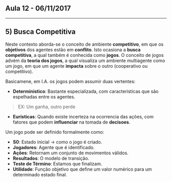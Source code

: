 ## Aula 12 - 06/11/2017
-------

## 5) Busca Competitiva

Neste contexto aborda-se o conceito de ambiente **competitivo**, em que os **objetivos** dos agentes estão em **conflito**. Isto ocasiona a **busca competitiva**, a qual também é conhecida como **jogos**.
O conceito de jogos advém da **teoria dos jogos**, a qual visualiza um ambiente multiagente como um jogo, em que um agente **impacta** sobre o outro (cooperativo ou competitivo).

Basicamene, em I.A. os jogos podem assumir duas vertentes:
 - **Deterministico**: Bastante especializada, com caracteristicas que são espelhadas entre os agentes.
 > EX: Um ganha, outro perde
 
  - **Eurísticas**: Quando existe incerteza na ocorrencia das ações, com fatores que podem **influenciar** na tomada de **decisoes**.
  
  Um jogo pode ser definido formalmente como:
  
   - **S0**: Estado inicial -> como o jogo é criado.
   - **Jogadores**: Agente que é identificado.
   - **Ações**: Retornam um conjunto de movimentos válidos.
   - **Resultados**: O modelo de transição.
   - **Teste de Término**: Estamos que finalizam.
   - **Utilidade**: Função objetivo que define um valor numérico para um determinado estado final.
